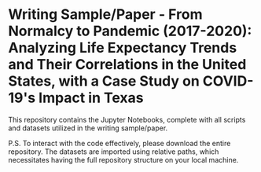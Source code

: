 # Writing Sample/Paper - From Normalcy to Pandemic (2017-2020): Analyzing Life Expectancy Trends and Their Correlations in the United States, with a Case Study on COVID-19's Impact in Texas
This repository contains the Jupyter Notebooks, complete with all scripts and datasets utilized in the writing sample/paper.

P.S. To interact with the code effectively, please download the entire repository. The datasets are imported using relative paths, which necessitates having the full repository structure on your local machine.
